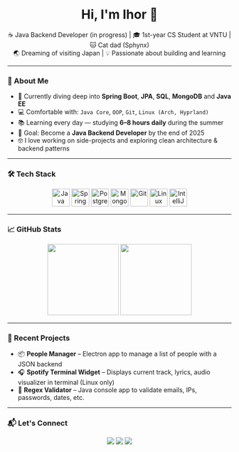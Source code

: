 <h1 align="center">Hi, I'm Ihor 👋</h1>

<p align="center">
  ☕ Java Backend Developer (in progress) | 🎓 1st-year CS Student at VNTU | 🐱 Cat dad (Sphynx) <br>
  🌏 Dreaming of visiting Japan | 💡 Passionate about building and learning
</p>

---

### 🧠 About Me

- 🔭 Currently diving deep into **Spring Boot**, **JPA**, **SQL**, **MongoDB** and **Java EE**
- 💻 Comfortable with: `Java Core`, `OOP`, `Git`, `Linux (Arch, Hyprland)`
- 📚 Learning every day — studying **6–8 hours daily** during the summer
- 🎯 Goal: Become a **Java Backend Developer** by the end of 2025
- 🤓 I love working on side-projects and exploring clean architecture & backend patterns

---

### 🛠️ Tech Stack

<p align="center">
  <img src="https://cdn.jsdelivr.net/gh/devicons/devicon/icons/java/java-original.svg" height="40" alt="Java"/>
  <img src="https://cdn.jsdelivr.net/gh/devicons/devicon/icons/spring/spring-original.svg" height="40" alt="Spring"/>
  <img src="https://cdn.jsdelivr.net/gh/devicons/devicon/icons/postgresql/postgresql-original.svg" height="40" alt="PostgreSQL"/>
  <img src="https://cdn.jsdelivr.net/gh/devicons/devicon/icons/mongodb/mongodb-original.svg" height="40" alt="MongoDB"/>
  <img src="https://cdn.jsdelivr.net/gh/devicons/devicon/icons/git/git-original.svg" height="40" alt="Git"/>
  <img src="https://cdn.jsdelivr.net/gh/devicons/devicon/icons/linux/linux-original.svg" height="40" alt="Linux"/>
  <img src="https://cdn.jsdelivr.net/gh/devicons/devicon/icons/intellij/intellij-original.svg" height="40" alt="IntelliJ"/>
</p>

---

### 📈 GitHub Stats

<p align="center">
  <img src="https://github-readme-stats.vercel.app/api?username=Gerald20001&show_icons=true&theme=tokyonight&hide=issues&count_private=true" height="160"/>
  <img src="https://github-readme-stats.vercel.app/api/top-langs/?username=Gerald20001&layout=compact&theme=tokyonight&hide=html" height="160"/>
</p>

---

### 🚀 Recent Projects

- 📦 **People Manager** – Electron app to manage a list of people with a JSON backend  
- 🎧 **Spotify Terminal Widget** – Displays current track, lyrics, audio visualizer in terminal (Linux only)  
- 🧠 **Regex Validator** – Java console app to validate emails, IPs, passwords, dates, etc.

---

### 📬 Let's Connect

<p align="center">
  <a href="mailto:igorslobodan05@gmail.com"><img src="https://img.shields.io/badge/email-igorslobodan05@gmail.com-red?style=for-the-badge&logo=gmail&logoColor=white"/></a>
  <a href="https://t.me/griff1th"><img src="https://img.shields.io/badge/Telegram-@griff1th-2CA5E0?style=for-the-badge&logo=telegram&logoColor=white"/></a>
  <a href="https://www.linkedin.com/in/your-linkedin"><img src="https://img.shields.io/badge/LinkedIn-View_Profile-blue?style=for-the-badge&logo=linkedin&logoColor=white"/></a>
</p>
